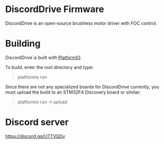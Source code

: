 # DiscordDrive Firmware

DiscordDrive is an open-source brushless motor driver with FOC control.

# Building

DiscordDrive is built with [PlatformIO](https://github.com/platformio/platformio-core/).

To build, enter the root directory and type:
> platformio run

Since there are not any specialized boards for DiscordDrive currently, you must upload the build to an STM32F4 Discovery board or similar:
> platformio run -t upload

# Discord server

https://discord.gg/UTTVQDv
